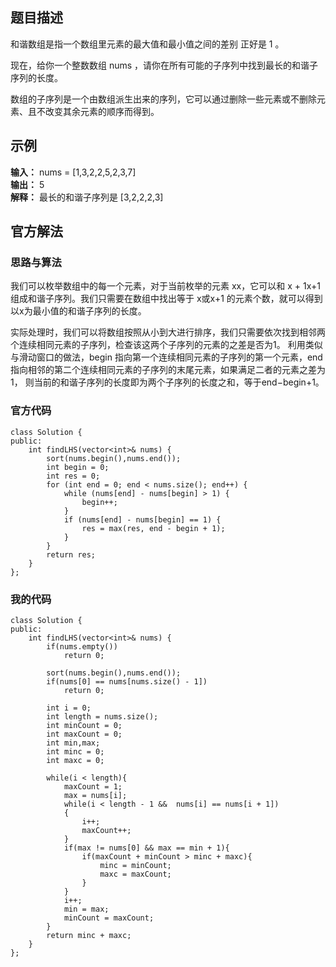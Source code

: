 ## 题目描述
和谐数组是指一个数组里元素的最大值和最小值之间的差别 正好是 1 。

现在，给你一个整数数组 nums ，请你在所有可能的子序列中找到最长的和谐子序列的长度。

数组的子序列是一个由数组派生出来的序列，它可以通过删除一些元素或不删除元素、且不改变其余元素的顺序而得到。

## 示例
**输入：**  nums = [1,3,2,2,5,2,3,7]   <br>
**输出：** 5 <br>
**解释：** 最长的和谐子序列是 [3,2,2,2,3] <br>


## 官方解法
### 思路与算法

我们可以枚举数组中的每一个元素，对于当前枚举的元素 xx，它可以和 x + 1x+1 组成和谐子序列。我们只需要在数组中找出等于 x或x+1 的元素个数，就可以得到以x为最小值的和谐子序列的长度。

实际处理时，我们可以将数组按照从小到大进行排序，我们只需要依次找到相邻两个连续相同元素的子序列，检查该这两个子序列的元素的之差是否为1。
利用类似与滑动窗口的做法，begin 指向第一个连续相同元素的子序列的第一个元素，end 指向相邻的第二个连续相同元素的子序列的末尾元素，如果满足二者的元素之差为1，
则当前的和谐子序列的长度即为两个子序列的长度之和，等于end−begin+1。

### 官方代码
```
class Solution {
public:
    int findLHS(vector<int>& nums) {
        sort(nums.begin(),nums.end());
        int begin = 0;
        int res = 0;
        for (int end = 0; end < nums.size(); end++) {
            while (nums[end] - nums[begin] > 1) {
                begin++;
            }
            if (nums[end] - nums[begin] == 1) {
                res = max(res, end - begin + 1);
            }
        }
        return res;
    }
};
```

### 我的代码
```
class Solution {
public:
    int findLHS(vector<int>& nums) {
        if(nums.empty())
            return 0;
        
        sort(nums.begin(),nums.end());
        if(nums[0] == nums[nums.size() - 1])
            return 0;
        
        int i = 0;
        int length = nums.size();
        int minCount = 0;
        int maxCount = 0;
        int min,max;
        int minc = 0;
        int maxc = 0;
        
        while(i < length){
            maxCount = 1;
            max = nums[i];
            while(i < length - 1 &&  nums[i] == nums[i + 1])
            {
                i++;
                maxCount++;
            }
            if(max != nums[0] && max == min + 1){
                if(maxCount + minCount > minc + maxc){
                    minc = minCount;
                    maxc = maxCount;
                }
            }
            i++;    
            min = max;
            minCount = maxCount;
        }
        return minc + maxc;
    }
};
```
